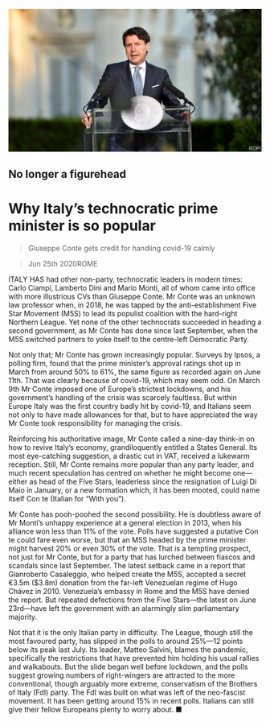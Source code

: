 ![](./images/20200627_EUP501.jpg)

## No longer a figurehead

# Why Italy’s technocratic prime minister is so popular

> Giuseppe Conte gets credit for handling covid-19 calmly

> Jun 25th 2020ROME

ITALY HAS had other non-party, technocratic leaders in modern times: Carlo Ciampi, Lamberto Dini and Mario Monti, all of whom came into office with more illustrious CVs than Giuseppe Conte. Mr Conte was an unknown law professor when, in 2018, he was tapped by the anti-establishment Five Star Movement (M5S) to lead its populist coalition with the hard-right Northern League. Yet none of the other technocrats succeeded in heading a second government, as Mr Conte has done since last September, when the M5S switched partners to yoke itself to the centre-left Democratic Party.

Not only that; Mr Conte has grown increasingly popular. Surveys by Ipsos, a polling firm, found that the prime minister’s approval ratings shot up in March from around 50% to 61%, the same figure as recorded again on June 11th. That was clearly because of covid-19, which may seem odd. On March 9th Mr Conte imposed one of Europe’s strictest lockdowns, and his government’s handling of the crisis was scarcely faultless. But within Europe Italy was the first country badly hit by covid-19, and Italians seem not only to have made allowances for that, but to have appreciated the way Mr Conte took responsibility for managing the crisis.

Reinforcing his authoritative image, Mr Conte called a nine-day think-in on how to revive Italy’s economy, grandiloquently entitled a States General. Its most eye-catching suggestion, a drastic cut in VAT, received a lukewarm reception. Still, Mr Conte remains more popular than any party leader, and much recent speculation has centred on whether he might become one—either as head of the Five Stars, leaderless since the resignation of Luigi Di Maio in January, or a new formation which, it has been mooted, could name itself Con te (Italian for “With you”).

Mr Conte has pooh-poohed the second possibility. He is doubtless aware of Mr Monti’s unhappy experience at a general election in 2013, when his alliance won less than 11% of the vote. Polls have suggested a putative Con te could fare even worse, but that an M5S headed by the prime minister might harvest 20% or even 30% of the vote. That is a tempting prospect, not just for Mr Conte, but for a party that has lurched between fiascos and scandals since last September. The latest setback came in a report that Gianroberto Casaleggio, who helped create the M5S, accepted a secret €3.5m ($3.8m) donation from the far-left Venezuelan regime of Hugo Chávez in 2010. Venezuela’s embassy in Rome and the M5S have denied the report. But repeated defections from the Five Stars—the latest on June 23rd—have left the government with an alarmingly slim parliamentary majority.

Not that it is the only Italian party in difficulty. The League, though still the most favoured party, has slipped in the polls to around 25%—12 points below its peak last July. Its leader, Matteo Salvini, blames the pandemic, specifically the restrictions that have prevented him holding his usual rallies and walkabouts. But the slide began well before lockdown, and the polls suggest growing numbers of right-wingers are attracted to the more conventional, though arguably more extreme, conservatism of the Brothers of Italy (FdI) party. The FdI was built on what was left of the neo-fascist movement. It has been getting around 15% in recent polls. Italians can still give their fellow Europeans plenty to worry about. ■